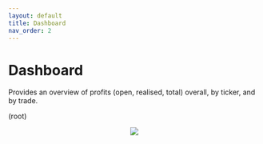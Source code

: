```yaml
---
layout: default
title: Dashboard
nav_order: 2
---
```


# Dashboard
Provides an overview of profits (open, realised, total) overall, by ticker, and by trade.

(root)

<p align="center">
    <img src="../screenshots/dashboard.jpg">
</p>

